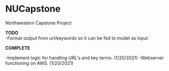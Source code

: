 # NUCapstone
Northwestern Capstone Project 


<b>TODO </b>
<br>
-Format output from url/keywords so it can be fed to model as input
<br>

<b>COMPLETE</b>

-Implement logic for handling URL's and key terms. (1/20/2021)
-Webserver functioning on AWS. (1/20/2021)

